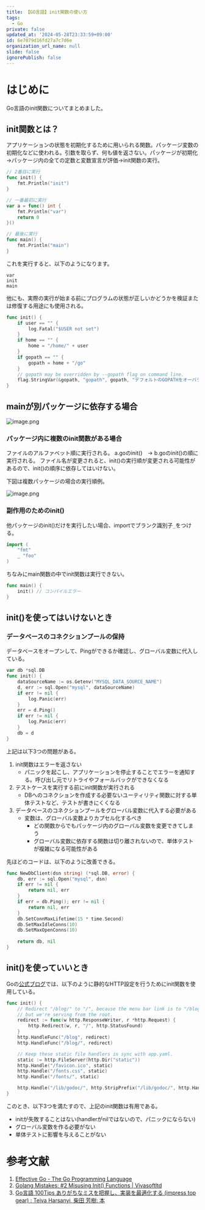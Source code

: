 ```yaml
---
title: 【GO言語】init関数の使い方
tags:
  - Go
private: false
updated_at: '2024-05-28T23:33:59+09:00'
id: 6e7079d16fd27a7c7d6e
organization_url_name: null
slide: false
ignorePublish: false
---
```

# はじめに

Go言語のinit関数についてまとめました。

## init関数とは？

アプリケーションの状態を初期化するために用いられる関数。パッケージ変数の初期化などに使われる。引数を取らず、何も値を返さない。パッケージが初期化→パッケージ内の全ての定数と変数宣言が評価→init関数の実行。

```go
// 2番目に実行
func init() {
	fmt.Println("init")
}

// 一番最初に実行
var a = func() int {
	fmt.Println("var")
	return 0
}()

// 最後に実行
func main() {
	fmt.Println("main")
}
```

これを実行すると、以下のようになります。

```
var
init
main
```

他にも、実際の実行が始まる前にプログラムの状態が正しいかどうかを検証または修復する用途にも使用される。

```go
func init() {
    if user == "" {
        log.Fatal("$USER not set")
    }
    if home == "" {
        home = "/home/" + user
    }
    if gopath == "" {
        gopath = home + "/go"
    }
    // gopath may be overridden by --gopath flag on command line.
    flag.StringVar(&gopath, "gopath", gopath, "デフォルトのGOPATHをオーバライドする")
}
```

## mainが別パッケージに依存する場合


![image.png](https://qiita-image-store.s3.ap-northeast-1.amazonaws.com/0/156096/ec0ecf9a-b4c4-4776-c8e4-ecea2b6840c8.png)

### パッケージ内に複数のinit関数がある場合

ファイルのアルファベット順に実行される。
a.goのinit()　→ b.goのinit()の順に実行される。
ファイル名が変更されると、init()の実行順が変更される可能性があるので、init()の順序に依存してはいけない。

下図は複数パッケージの場合の実行順例。

![image.png](https://qiita-image-store.s3.ap-northeast-1.amazonaws.com/0/156096/d2d58e26-5b8c-e99c-0484-d44a9b355e94.png)


### 副作用のためのinit()

他パッケージのinit()だけを実行したい場合、importでブランク識別子`_`をつける。

```go
import (
	"fmt"
	_ "foo"
)
```

ちなみにmain関数の中でinit関数は実行できない。

```go
func main() {
	init() // コンパイルエラー
}
```

## init()を使ってはいけないとき

### データベースのコネクションプールの保持

データベースをオープンして、Pingができるか確認し、グローバル変数に代入している。

```go
var db *sql.DB
func init() {
    dataSourceName := os.Getenv("MYSQL_DATA_SOURCE_NAME")
    d, err := sql.Open("mysql", dataSourceName)
    if err != nil {
        log.Panic(err)
    }
    err = d.Ping()
    if err != nil {
        log.Panic(err)
    }
    db = d
}
```

上記は以下3つの問題がある。

1. init関数はエラーを返さない
    * パニックを起こし、アプリケーションを停止することでエラーを通知する。呼び出し元でリトライやフォールバックができなくなる
1. テストケースを実行する前にinit関数が実行される
    * DBへのコネクションを作成する必要ないユーティリティ関数に対する単体テストなど、テストが書きにくくなる
1. データベースのコネクションプールをグローバル変数に代入する必要がある
    * 変数は、グローバル変数よりカプセル化するべき
        * どの関数からでもパッケージ内のグローバル変数を変更できてしまう
        * グローバル変数に依存する関数は切り離されないので、単体テストが複雑になる可能性がある

先ほどのコードは、以下のように改善できる。

```go
func NewDbClient(dsn string) (*sql.DB, error) {
    db, err := sql.Open("mysql", dsn)
    if err != nil {
        return nil, err
    }
    if err = db.Ping(); err != nil {
        return nil, err
    }
    db.SetConnMaxLifetime(15 * time.Second)
    db.SetMaxIdleConns(10)
    db.SetMaxOpenConns(10)     
                                        
    return db, nil
}
```

## init()を使っていいとき

Goの[公式ブログ](http://mng.bz/PW6)では、以下のように静的なHTTP設定を行うためにinit関数を使用している。

```go
func init() {
	// Redirect "/blog/" to "/", because the menu bar link is to "/blog/"
	// but we're serving from the root.
	redirect := func(w http.ResponseWriter, r *http.Request) {
		http.Redirect(w, r, "/", http.StatusFound)
	}
	http.HandleFunc("/blog", redirect)
	http.HandleFunc("/blog/", redirect)

	// Keep these static file handlers in sync with app.yaml.
	static := http.FileServer(http.Dir("static"))
	http.Handle("/favicon.ico", static)
	http.Handle("/fonts.css", static)
	http.Handle("/fonts/", static)

	http.Handle("/lib/godoc/", http.StripPrefix("/lib/godoc/", http.HandlerFunc(staticHandler)))
}
```

このとき、以下3つを満たすので、上記のinit関数は有用である。

* initが失敗することはない(handlerがnilではないので、パニックにならない)
* グローバル変数を作る必要がない
* 単体テストに影響を与えることがない

# 参考文献

1. [Effective Go - The Go Programming Language](https://go.dev/doc/effective_go?source=post_page-----53d371d4500e--------------------------------#init)
1. [Golang Mistakes: #2 Misusing Init() Functions | Vivasoftltd](https://vivasoftltd.com/golang-mistakes-2-misusing-init-functions/)
1. [Go言語 100Tips ありがちなミスを把握し、実装を最適化する (impress top gear) : Teiva Harsanyi, 柴田 芳樹: 本](https://www.amazon.co.jp/Go%E8%A8%80%E8%AA%9E-100Tips-%E3%81%82%E3%82%8A%E3%81%8C%E3%81%A1%E3%81%AA%E3%83%9F%E3%82%B9%E3%82%92%E6%8A%8A%E6%8F%A1%E3%81%97%E3%80%81%E5%AE%9F%E8%A3%85%E3%82%92%E6%9C%80%E9%81%A9%E5%8C%96%E3%81%99%E3%82%8B-impress-gear/dp/4295017531)
